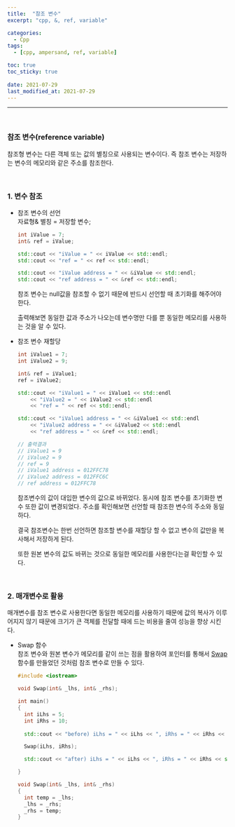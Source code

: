 ```yaml
---
title:  "참조 변수"
excerpt: "cpp, &, ref, variable"

categories:
  - Cpp
tags:
  - [cpp, ampersand, ref, variable]

toc: true
toc_sticky: true
 
date: 2021-07-29
last_modified_at: 2021-07-29
---  
```


***
<br/>

### 참조 변수(reference variable)
참조형 변수는 다른 객체 또는 값의 별칭으로 사용되는 변수이다. 즉 참조 변수는 저장하는 변수의 메모리와 같은 주소를 참조한다.

<br/>


### 1. 변수 참조
  * 참조 변수의 선언  
    자료형& 별칭 = 저장할 변수;  

    ```cpp
    int iValue = 7;
    int& ref = iValue;

    std::cout << "iValue = " << iValue << std::endl;
    std::cout << "ref = " << ref << std::endl;

    std::cout << "iValue address = " << &iValue << std::endl;
    std::cout << "ref address = " << &ref << std::endl;
    ```
    참조 변수는 null값을 참조할 수 없기 때문에 반드시 선언할 때 초기화를 해주어야 한다.

    출력해보면 동일한 값과 주소가 나오는데 변수명만 다를 뿐 동일한 메모리를 사용하는 것을 알 수 있다.

  * 참조 변수 재할당

    ```cpp
    int iValue1 = 7;
    int iValue2 = 9;

    int& ref = iValue1;
    ref = iValue2;

    std::cout << "iValue1 = " << iValue1 << std::endl 
        << "iValue2 = " << iValue2 << std::endl 
        << "ref = " << ref << std::endl;

    std::cout << "iValue1 address = " << &iValue1 << std::endl
        << "iValue2 address = " << &iValue2 << std::endl 
        << "ref address = " << &ref << std::endl;
    
    // 출력결과
    // iValue1 = 9
    // iValue2 = 9
    // ref = 9
    // iValue1 address = 012FFC78
    // iValue2 address = 012FFC6C
    // ref address = 012FFC78
    ```

    참조변수의 값이 대입한 변수의 값으로 바뀌었다. 동시에 참조 변수를 초기화한 변수 또한 값이 변경되었다. 주소를 확인해보면 선언할 때 참조한 변수의 주소와 동일하다.  

    결국 참조변수는 한번 선언하면 참조할 변수를 재할당 할 수 없고 변수의 값만을 복사해서 저장하게 된다. 

    또한 원본 변수의 값도 바뀌는 것으로 동일한 메모리를 사용한다는걸 확인할 수 있다.


<br/>

### 2. 매개변수로 활용

  매개변수를 참조 변수로 사용한다면 동일한 메모리를 사용하기 때문에 값의 복사가 이루어지지 않기 때문에 크기가 큰 객체를 전달할 때에 드는 비용을 줄여 성능을 향상 시킨다.  
  
  * Swap 함수  
    참조 변수와 원본 변수가 메모리를 같이 쓰는 점을 활용하여 
    포인터를 통해서 [Swap](https://bakcoding.github.io/c/c18-temp/) 함수를 만들었던 것처럼 참조 변수로 만들 수 있다.  

    ```cpp
    #include <iostream>

    void Swap(int& _lhs, int& _rhs);

    int main()
    {
      int iLhs = 5;
      int iRhs = 10;
      
      std::cout << "before) iLhs = " << iLhs << ", iRhs = " << iRhs << std::endl;

      Swap(iLhs, iRhs);

      std::cout << "after) iLhs = " << iLhs << ", iRhs = " << iRhs << std::endl;

    }

    void Swap(int& _lhs, int& _rhs)
    {
      int temp = _lhs;
      _lhs = _rhs;
      _rhs = temp;
    }
    ```

    